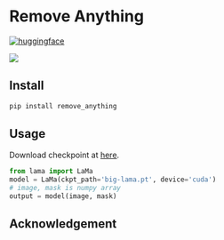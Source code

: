 # Remove Anything

<a href="https://huggingface.co/aaronb/remove_anything">
    <img alt="huggingface" src="https://img.shields.io/badge/%F0%9F%A4%97-Hugging%20Face-blue">
</a>


![](demo.png)

## Install

```bash
pip install remove_anything
```


## Usage


Download checkpoint at [here](https://github.com/Sanster/models/releases/download/add_big_lama/big-lama.pt).

```python
from lama import LaMa
model = LaMa(ckpt_path='big-lama.pt', device='cuda')
# image, mask is numpy array
output = model(image, mask)
```

## Acknowledgement

